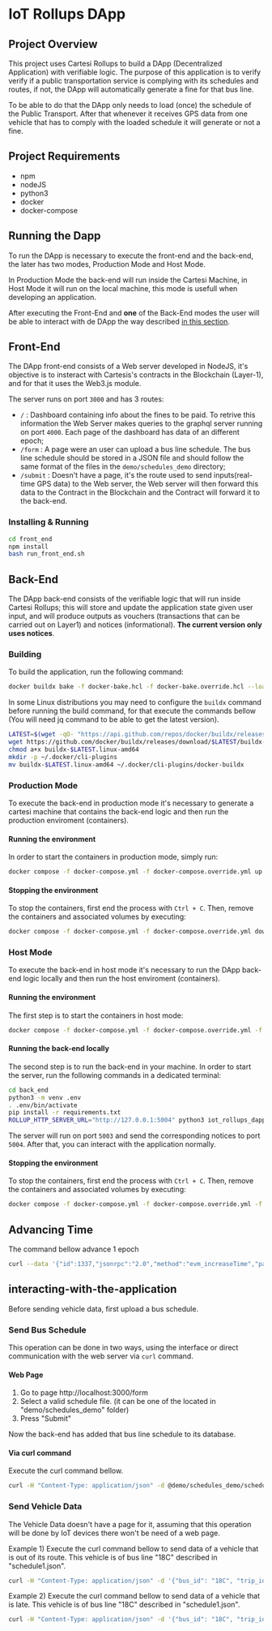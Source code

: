 # IoT Rollups DApp

## Project Overview
This project uses Cartesi Rollups to build a DApp (Decentralized Application) with verifiable logic. The purpose of this application is to verify verify if a public transportation service is complying with its schedules and routes, if not, the DApp will automatically generate a fine for that bus line.

To be able to do that the DApp only needs to load (once) the schedule of the Public Transport. After that whenever it receives GPS data from one vehicle that has to comply with the loaded schedule it will generate or not a fine.


## Project Requirements
- npm
- nodeJS
- python3
- docker
- docker-compose


## Running the Dapp
To run the DApp is necessary to execute the front-end and the back-end, the later has two modes, Production Mode and Host Mode.

In Production Mode the back-end will run inside the Cartesi Machine, in Host Mode it will run on the local machine, this mode is usefull when developing an application.

After executing the Front-End and **one** of the Back-End modes the user will be able to interact with de DApp the way described [in this section](#interacting-with-the-application).

## Front-End
The DApp front-end consists of a Web server developed in NodeJS, it's objective is to insteract with Cartesis's contracts in the Blockchain (Layer-1), and for that it uses the Web3.js module.

The server runs on port `3000` and has 3 routes:
- `/` : Dashboard containing info about the fines to be paid. To retrive this information the Web Server makes queries to the graphql server running on port `4000`. Each page of the dashboard has data of an different epoch;
- `/form` : A page were an user can upload a bus line schedule. The bus line schedule should be stored in a JSON file and should follow the same format of the files in the `demo/schedules_demo` directory;
- `/submit` : Doesn't have a page, it's the route used to send inputs(real-time GPS data) to the Web server, the Web server will then forward this data to the Contract in the Blockchain and the Contract will forward it to the back-end.

### Installing & Running
``` Bash
cd front_end
npm install
bash run_front_end.sh
```




## Back-End
The DApp back-end consists of the verifiable logic that will run inside Cartesi Rollups; this will store and update the application state given user input, and will produce outputs as vouchers (transactions that can be carried out on Layer1) and notices (informational). **The current version only uses notices**.

### Building
To build the application, run the following command:

``` Bash
docker buildx bake -f docker-bake.hcl -f docker-bake.override.hcl --load
```

In some Linux distributions you may need to configure the ``buildx`` command before running the build command, for that execute the commands bellow (You will need jq command to be able to get the latest version).
``` Bash
LATEST=$(wget -qO- "https://api.github.com/repos/docker/buildx/releases/latest" | jq -r .name)
wget https://github.com/docker/buildx/releases/download/$LATEST/buildx-$LATEST.linux-amd64
chmod a+x buildx-$LATEST.linux-amd64
mkdir -p ~/.docker/cli-plugins
mv buildx-$LATEST.linux-amd64 ~/.docker/cli-plugins/docker-buildx
```

### Production Mode
To execute the back-end in production mode it's necessary to generate a cartesi machine that contains the back-end logic and then run the production enviroment (containers).


#### Running the environment
In order to start the containers in production mode, simply run:
``` Bash
docker compose -f docker-compose.yml -f docker-compose.override.yml up
```

#### Stopping the environment
To stop the containers, first end the process with `Ctrl + C`.
Then, remove the containers and associated volumes by executing:
``` Bash
docker compose -f docker-compose.yml -f docker-compose.override.yml down -v
```





### Host Mode
To execute the back-end in host mode it's necessary to run the DApp back-end logic locally and then run the host enviroment (containers).

#### Running the environment
The first step is to start the containers in host mode:
``` Bash
docker compose -f docker-compose.yml -f docker-compose.override.yml -f docker-compose-host.yml up
```

#### Running the back-end locally
The second step is to run the back-end in your machine. In order to start the server, run the following commands in a dedicated terminal:
``` Bash
cd back_end
python3 -m venv .env
. .env/bin/activate
pip install -r requirements.txt
ROLLUP_HTTP_SERVER_URL="http://127.0.0.1:5004" python3 iot_rollups_dapp.py
```

The server will run on port `5003` and send the corresponding notices to port `5004`. After that, you can interact with the application normally.

#### Stopping the environment
To stop the containers, first end the process with `Ctrl + C`.
Then, remove the containers and associated volumes by executing:
``` Bash
docker compose -f docker-compose.yml -f docker-compose.override.yml -f docker-compose-host.yml down -v
```

## Advancing Time
The command bellow advance 1 epoch
``` Bash
curl --data '{"id":1337,"jsonrpc":"2.0","method":"evm_increaseTime","params":[864010]}' http://localhost:8545
```

## interacting-with-the-application
Before sending vehicle data, first upload a bus schedule.

### Send Bus Schedule
This operation can be done in two ways, using the interface or direct communication with the web server via ``curl`` command.

#### Web Page
1) Go to page http://localhost:3000/form
2) Select a valid schedule file. (it can be one of the located in "demo/schedules_demo" folder)
3) Press "Submit"

Now the back-end has added that bus line schedule to its database.

#### Via curl command
Execute the curl command bellow.
``` Bash
curl -H "Content-Type: application/json" -d @demo/schedules_demo/schedule1.json http://localhost:3000/submit
```

### Send Vehicle Data
The Vehicle Data doesn't have a page for it, assuming that this operation will be done by IoT devices there won't be need of a web page.

Example 1) Execute the curl command bellow to send data of a vehicle that is out of its route. This vehicle is of bus line "18C" described in "schedule1.json".

``` Bash
curl -H "Content-Type: application/json" -d '{"bus_id": "18C", "trip_id":"18C;1","lat": 57.828261, "lon": 26.535419,"ts": "2022-03-25 07:45:50" }' http://localhost:3000/submit
```

Example 2) Execute the curl command bellow to send data of a vehicle that is late. This vehicle is of bus line "18C" described in "schedule1.json".
``` Bash
curl -H "Content-Type: application/json" -d '{"bus_id": "18C", "trip_id":"18C;1", "lat": 57.82847892, "lon": 26.53362055,"ts": "2022-05-04 07:48:30"}' http://localhost:3000/submit
```